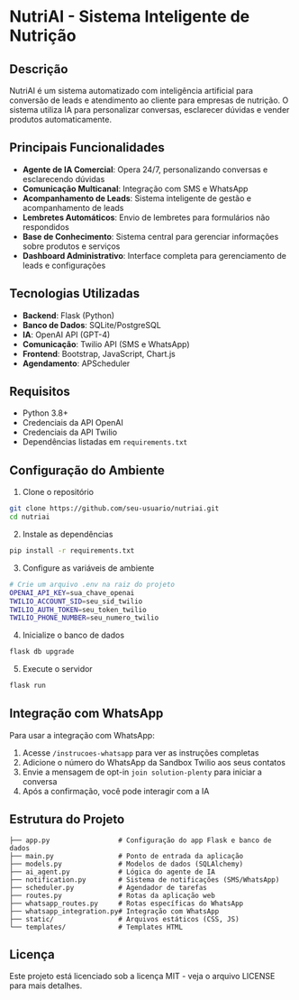 # NutriAI - Sistema Inteligente de Nutrição

## Descrição

NutriAI é um sistema automatizado com inteligência artificial para conversão de leads e atendimento ao cliente para empresas de nutrição. O sistema utiliza IA para personalizar conversas, esclarecer dúvidas e vender produtos automaticamente.

## Principais Funcionalidades

- **Agente de IA Comercial**: Opera 24/7, personalizando conversas e esclarecendo dúvidas
- **Comunicação Multicanal**: Integração com SMS e WhatsApp
- **Acompanhamento de Leads**: Sistema inteligente de gestão e acompanhamento de leads
- **Lembretes Automáticos**: Envio de lembretes para formulários não respondidos
- **Base de Conhecimento**: Sistema central para gerenciar informações sobre produtos e serviços
- **Dashboard Administrativo**: Interface completa para gerenciamento de leads e configurações

## Tecnologias Utilizadas

- **Backend**: Flask (Python)
- **Banco de Dados**: SQLite/PostgreSQL
- **IA**: OpenAI API (GPT-4)
- **Comunicação**: Twilio API (SMS e WhatsApp)
- **Frontend**: Bootstrap, JavaScript, Chart.js
- **Agendamento**: APScheduler

## Requisitos

- Python 3.8+
- Credenciais da API OpenAI
- Credenciais da API Twilio
- Dependências listadas em `requirements.txt`

## Configuração do Ambiente

1. Clone o repositório
```bash
git clone https://github.com/seu-usuario/nutriai.git
cd nutriai
```

2. Instale as dependências
```bash
pip install -r requirements.txt
```

3. Configure as variáveis de ambiente
```bash
# Crie um arquivo .env na raiz do projeto
OPENAI_API_KEY=sua_chave_openai
TWILIO_ACCOUNT_SID=seu_sid_twilio
TWILIO_AUTH_TOKEN=seu_token_twilio
TWILIO_PHONE_NUMBER=seu_numero_twilio
```

4. Inicialize o banco de dados
```bash
flask db upgrade
```

5. Execute o servidor
```bash
flask run
```

## Integração com WhatsApp

Para usar a integração com WhatsApp:

1. Acesse `/instrucoes-whatsapp` para ver as instruções completas
2. Adicione o número do WhatsApp da Sandbox Twilio aos seus contatos
3. Envie a mensagem de opt-in `join solution-plenty` para iniciar a conversa
4. Após a confirmação, você pode interagir com a IA

## Estrutura do Projeto

```
├── app.py                 # Configuração do app Flask e banco de dados
├── main.py                # Ponto de entrada da aplicação
├── models.py              # Modelos de dados (SQLAlchemy)
├── ai_agent.py            # Lógica do agente de IA
├── notification.py        # Sistema de notificações (SMS/WhatsApp)
├── scheduler.py           # Agendador de tarefas
├── routes.py              # Rotas da aplicação web
├── whatsapp_routes.py     # Rotas específicas do WhatsApp
├── whatsapp_integration.py# Integração com WhatsApp
├── static/                # Arquivos estáticos (CSS, JS)
└── templates/             # Templates HTML
```

## Licença

Este projeto está licenciado sob a licença MIT - veja o arquivo LICENSE para mais detalhes.